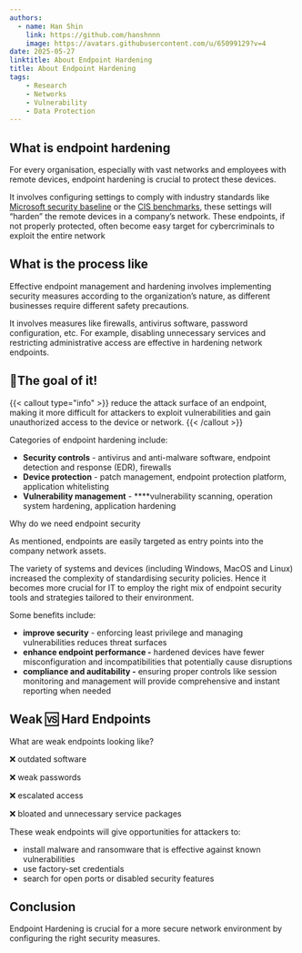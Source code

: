 ```yaml
---
authors:
  - name: Han Shin
    link: https://github.com/hanshnnn
    image: https://avatars.githubusercontent.com/u/65099129?v=4
date: 2025-05-27
linktitle: About Endpoint Hardening
title: About Endpoint Hardening
tags:
    - Research
    - Networks
    - Vulnerability
    - Data Protection
---
```


## What is endpoint hardening

For every organisation, especially with vast networks and employees with remote devices, endpoint hardening is crucial to protect these devices.

It involves configuring settings to comply with industry standards like [Microsoft security baseline](https://learn.microsoft.com/en-us/windows/security/operating-system-security/device-management/windows-security-configuration-framework/windows-security-baselines) or the [CIS benchmarks](https://www.cisecurity.org/benchmark/microsoft_windows_desktop), these settings will “harden” the remote devices in a company’s network. These endpoints, if not properly protected, often become easy target for cybercriminals to exploit the entire network

## What is the process like

Effective endpoint management and hardening involves implementing security measures according to the organization’s nature, as different businesses require different safety precautions.

It involves measures like firewalls, antivirus software, password configuration, etc. For example, disabling unnecessary services and restricting administrative access are effective in hardening network endpoints. 

## 🥅The goal of it!

{{< callout type="info" >}}
    reduce the attack surface of an endpoint, making it more difficult for attackers to exploit vulnerabilities and gain unauthorized access to the device or network.
{{< /callout >}}


Categories of endpoint hardening include:

- **Security controls** - antivirus and anti-malware software, endpoint detection and response (EDR), firewalls
- **Device protection** - patch management, endpoint protection platform, application whitelisting
- **Vulnerability management** - ****vulnerability scanning, operation system hardening, application hardening

Why do we need endpoint security

As mentioned, endpoints are easily targeted as entry points into the company network assets.

The variety of systems and devices (including Windows, MacOS and Linux) increased the complexity of standardising security policies. Hence it becomes more crucial for IT to employ the right mix of endpoint security tools and strategies tailored to their environment.

Some benefits include:

- **improve security** - enforcing least privilege and managing vulnerabilities reduces threat surfaces
- **enhance endpoint performance -** hardened devices have fewer misconfiguration and incompatibilities that potentially cause disruptions
- **compliance and auditability -** ensuring proper controls like session monitoring and management will provide comprehensive and instant reporting when needed

## Weak 🆚 Hard Endpoints

What are weak endpoints looking like?

❌ outdated software

❌ weak passwords

❌ escalated access

❌ bloated and unnecessary service packages

These weak endpoints will give opportunities for attackers to:

- install malware and ransomware that is effective against known vulnerabilities
- use factory-set credentials
- search for open ports or disabled security features

## Conclusion

Endpoint Hardening is crucial for a more secure network environment by configuring the right security measures.